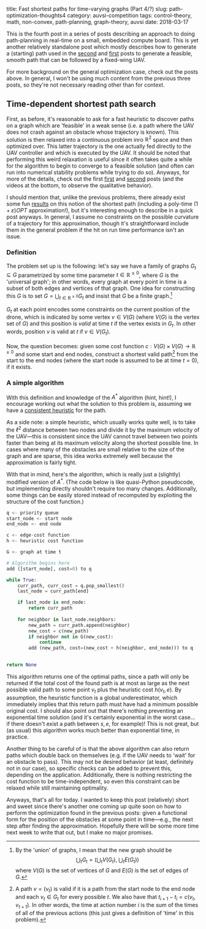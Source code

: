 title: Fast shortest paths for time-varying graphs (Part 4/?)
slug: path-optimization-thoughts4
category: auvsi-competition
tags: control-theory, math, non-convex, path-planning, graph-theory, auvsi
date: 2018-03-17

This is the fourth post in a series of posts describing an approach to doing path-planning in real-time on a small, embedded compute board. This is yet another relatively standalone post which mostly describes how to generate a (starting) path used in the [second](/path-optimization-thoughts2.html) and [first](/path-optimization-thoughts.html) posts to generate a feasible, smooth path that can be followed by a fixed-wing UAV.

For more background on the general optimization case, check out the posts above. In general, I won't be using much content from the previous three posts, so they're not necessary reading other than for context.

## Time-dependent shortest path search

First, as before, it's reasonable to ask for a fast heuristic to discover paths on a graph which are 'feasible' in a weak sense (i.e. a path where the UAV does not crash against an obstacle whose trajectory is known). This solution is then relaxed into a continuous problem inro $\mathbb{R}^2$ space and then optimized over. This latter trajectory is the one actually fed directly to the UAV controller and which is executed by the UAV. It should be noted that performing this weird relaxation is useful since it often takes quite a while for the algorithm to begin to converge to a feasible solution (and often can run into numerical stability problems while trying to do so). Anyways, for more of the details, check out the first [first](/path-optimization-thoughts.html) and [second](/path-optimization-thoughts2.html) posts (and the videos at the bottom, to observe the qualitative behavior).


I should mention that, unlike the previous problems, there already exist some fun [results](https://www.cs.ucsb.edu/~suri/psdir/soda11.pdf) on this notion of the shortest path (including a poly-time $(1+\varepsilon)OPT$ approximation!), but it's interesting enough to describe in a quick post anyways. In general, I assume no constraints on the possible curvature of a trajectory for this approximation, though it's straightforward include them in the general problem if the hit on run time performance isn't an issue.

### Definition

The problem set up is the following: let's say we have a family of graphs $G_t\subseteq G$ parametrized by some time parameter $t\in \mathbb{R}^{\ge 0}$, where $G$ is the 'universal graph'; in other words, every graph at every point in time is a subset of both edges and vertices of that graph. One idea for constructing this $G$ is to set $G = \bigcup_{t\in \mathbb{R}^{\ge 0}} G_t$ and insist that $G$ be a finite graph.[^union-graphs]

$G_t$ at each point encodes some constraints on the current position of the drone, which is indicated by some vertex $v\in V(G)$ (where $V(G)$ is the vertex set of $G$) and this position is *valid* at time $t$ if the vertex exists in $G_t$. In other words, position $v$ is valid at $t$ if $v\in V(G_t)$.

Now, the question becomes: given some cost function $c: V(G)\times V(G) \to \mathbb{R}^{\ge 0}$ and some start and end nodes, construct a shortest valid path[^valid-path] from the start to the end nodes (where the start node is assumed to be at time $t=0$), if it exists.

### A simple algorithm
With this definition and knowledge of the $A^*$ algorithm (hint, hint!), I encourage working out what the solution to this problem is, assuming we have a [consistent heuristic](https://en.wikipedia.org/wiki/Consistent_heuristic) for the path.

As a side note: a simple heuristic, which usually works quite well, is to take the $\ell^2$ distance between two nodes and divide it by the maximum velocity of the UAV—this is consistent since the UAV cannot travel between two points faster than being at its maximum velocity along the shortest possible line. In cases where many of the obstacles are small relative to the size of the graph and are sparse, this idea works extremely well because the approximation is fairly tight.

With that in mind, here's the algorithm, which is really just a (slightly) modified version of $A^*$. (The code below is like quasi-Python pseudocode, but implementing directly shouldn't require too many changes. Additionally, some things can be easily stored instead of recomputed by exploiting the structure of the cost function.)


```python
q <- priority queue
start_node <- start node
end_node <- end node

c <- edge-cost function
h <- heuristic cost function

G <- graph at time t

# Algorithm begins here
add ([start_node], cost=0) to q

while True:
    curr_path, curr_cost = q.pop_smallest()
    last_node = curr_path[end]

    if last_node is end_node:
        return curr_path
    
    for neighbor in last_node.neighbors:
        new_path = curr_path.append(neighbor)
        new_cost = c(new_path)
        if neighbor not in G(new_cost):
            continue
        add (new_path, cost=(new_cost + h(neighbor, end_node))) to q
    

return None
```


This algorithm returns one of the optimal paths, since a path will only be returned if the total cost of the found path is at most as large as the next possible valid path to some point $v_t$ plus the heuristic cost $h(v_t, e)$. By assumption, the heuristic function is a global underestimator, which immediately implies that this return path must have had a minimum possible original cost. I should also point out that there's nothing preventing an exponential time solution (and it's certainly exponential in the worst case... if there doesn't exist a path between $s, e$, for example)! This is not great, but (as usual) this algorithm works much better than exponential time, in practice.

Another thing to be careful of is that the above algorithm can also return paths which double back on themselves (e.g. if the UAV needs to 'wait' for an obstacle to pass). This may not be desired behavior (at least, definitely not in our case), so specific checks can be added to prevent this, depending on the application. Additionally, there is nothing restricting the cost function to be time-independent, so even this constraint can be relaxed while still maintaining optimality.

Anyways, that's all for today. I wanted to keep this post (relatively) short and sweet since there's another one coming up quite soon on how to perform the optimization found in the previous posts: given a functional form for the position of the obstacles at some point in time—e.g., the next step after finding the approximation. Hopefully there will be some more time next week to write that out, but I make no major promises.

[^union-graphs]: By the 'union' of graphs, I mean that the new graph should be
$$
\bigcup_{t} G_t = \left(\bigcup_{t} V(G_t), ~ \bigcup_t E(G_t)\right)
$$
where $V(G)$ is the set of vertices of $G$ and $E(G)$ is the set of edges of $G$.

[^valid-path]: A path $v = (v_t)$ is valid if it is a path from the start node to the end node and each $v_t \in G_t$ for every possible $t$. We also have that $t_{i+1} - t_i = c(v_{t}, v_{t+1})$. In other words, the time at action number $i$ is the sum of the times of all of the previous actions (this just gives a definition of 'time' in this problem).

